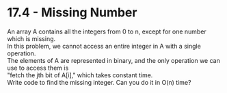 # 17.4 - Missing Number

An array A contains all the integers from 0 to n, except for one number which is missing.\
In this problem, we cannot access an entire integer in A with a single operation.\
The elements of A are represented in binary, and the only operation we can use to access them is\
"fetch the jth bit of A\[i]," which takes constant time.\
Write code to find the missing integer. Can you do it in O(n) time?
